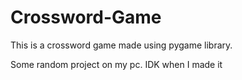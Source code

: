 # Crossword-Game
This is a crossword game made using pygame library.

Some random project on my pc. IDK when I made it
